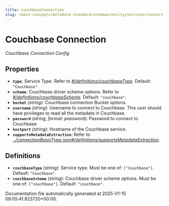 ```yaml
---
title: couchbaseConnection
slug: /main-concepts/metadata-standard/schemas/entity/services/connections/database/couchbaseconnection
---
```


# Couchbase Connection

*Couchbase Connection Config*

## Properties

- **`type`**: Service Type. Refer to *[#/definitions/couchbaseType](#definitions/couchbaseType)*. Default: `"Couchbase"`.
- **`scheme`**: Couchbase driver scheme options. Refer to *[#/definitions/couchbaseScheme](#definitions/couchbaseScheme)*. Default: `"couchbase"`.
- **`bucket`** *(string)*: Couchbase connection Bucket options.
- **`username`** *(string)*: Username to connect to Couchbase. This user should have privileges to read all the metadata in Couchbase.
- **`password`** *(string, format: password)*: Password to connect to Couchbase.
- **`hostport`** *(string)*: Hostname of the Couchbase service.
- **`supportsMetadataExtraction`**: Refer to *[../connectionBasicType.json#/definitions/supportsMetadataExtraction](#/connectionBasicType.json#/definitions/supportsMetadataExtraction)*.
## Definitions

- **`couchbaseType`** *(string)*: Service type. Must be one of: `["Couchbase"]`. Default: `"Couchbase"`.
- **`couchbaseScheme`** *(string)*: Couchbase driver scheme options. Must be one of: `["couchbase"]`. Default: `"couchbase"`.


Documentation file automatically generated at 2025-01-15 09:05:41.923720+00:00.
